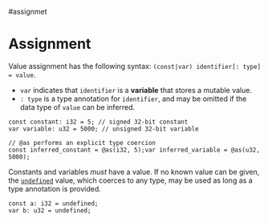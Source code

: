 #assignmet 
# Assignment

Value assignment has the following syntax: `(const|var) identifier[: type] = value`.

- `var` indicates that `identifier` is a **variable** that stores a mutable value.
- `: type` is a type annotation for `identifier`, and may be omitted if the data type of `value` can be inferred.

```zig
const constant: i32 = 5; // signed 32-bit constant
var variable: u32 = 5000; // unsigned 32-bit variable

// @as performs an explicit type coercion
const inferred_constant = @as(i32, 5);var inferred_variable = @as(u32, 5000);
```

Constants and variables _must_ have a value. If no known value can be given, the [`undefined`](https://ziglang.org/documentation/master/#undefined) value, which coerces to any type, may be used as long as a type annotation is provided.

```zig
const a: i32 = undefined;
var b: u32 = undefined;
```

